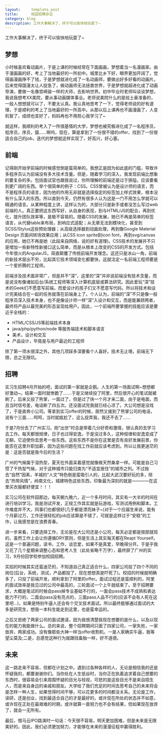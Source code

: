 ```yaml
---
layout:     template_post
title:      校园招聘杂记
category: blog
description: 工作大事解决了，终于可以愉快地玩耍了~
---
```


工作大事解决了，终于可以愉快地玩耍了~

## 梦想

小时候喜欢看动画片，于是上课的时候经常在下面画画，梦想着当一名漫画家。由于漫画画的好，考上了当地最好的一所初中。城里比乡下好，眼界更加开阔了，觉得画漫画挣不了钱，于是梦想就进化成了一名动画师，要做出好多好看的动画片。后来觉得国漫太让人捉急了，做动画师无法拯救世界，于是梦想就超进化成了动画导演，要做一名像宫崎骏一样的大师，去影响世界。初中毕业时老师叫谈谈梦想，我说我想考XX美院，要从事动画媒体事业。老师说美院什么的是给土豪准备的，一般人想想就可以了，不要太认真。我认真地思考了一下，觉得老师说的好有道理，于是顺利的考上了当地最好的一所高中。从那以后上课再也不画漫画了，人变机智了，成绩也变好了，妈妈再也不用担心我学习了~ 

就这样，我顺利的考入了一所很基情的大学，梦想也被究极进化成了一名程序员，程序员，序员，猿......啊呜，现在，算是拿到了一份很不错的offer，找到了一份很适合自己的job，迭代的梦想就这样实现了，好高兴，好心塞。


## 前端

记得刚开始学前端的时候感觉倒是蛮简单的。我想正是因为如此底的门槛，导致许多程序员认为前端没有多大技术含量。但是，随着学习的深入，我发现前端比想象的要复杂的多。包括面试官也跟我说过，你所理解的前端还是过于狭隘，应该要看到更广阔的东西。举个很简单的例子：CSS。CSS曾被认为是设计师的语言，而不是程序员的语言，因为他的作用无非就是选择指定的标签加上样式效果，根本没有什么深入的东西。所以直到今天，仍然有很多人认为这是一门不用怎么学就可以精通的语言。从某种程度上讲，这样认为的，大部分只是新手或者没怎么写过web前端的人。真正要把这东西写好，从自身的表现，到与HTML/JS的配合，再到优化，提升团队效率等，是极不容易的。随着CSS的发展，她已不再是简单的标签语言，从代替table来布局，到响应式适配；从无章无法到模块化，甚至到SCSS/Stylus这些预处理器；从高级选择器到动画处理，再到像Google Material Design 页面间转场效果应用；从CSS icon sprite到icon font，再到svg/canvas的应用，她已不再是她（此段来自网络，说的好有道理)。CSS技术的发展并不只是增加一些新特性新接口这么简单，而是从根本上改变的CSS的开发方式。包括今年很火的AngularJS，简直颠覆了传统前端开发理念。这还只是冰山一角，前端的新技术层出不穷，比起其它技术领域变化都要快，这就注定一名前端工程师要是一个爱折腾的工程师。

前端涉及技术面非常广，但是并不“深”，这里的“深”并非说前端没有技术含量，而是说没有像诸如后台/系统工程师等深入计算机底层或算法研究。因此爱玩“深”技术的Geek们不愿意写前端，而爱设计的孩子们又不愿意写代码，所以将技术和设计完美结合在一起的任务就落在前端身上了。个人认为，前端的“深”不只是像一般程序员深入技术本身，也不是像设计师一样“深”入设计和交互，而是能兼顾两者，最终将产品以最完美的形态呈现给用户。因此，一个前端所要掌握的技能应该是要近乎全栈的：

* HTML/CSS/JS等前端技术本身
* java/php/python/node 等服务端技术和脚本语言
* 美术，设计和交互
* 产品设计，毕竟是与用户最近的工程师

除了第一项水很深之外，其他几项踩多深要看个人喜好。技术无止境，前端无下限，总之无限坑。


## 招聘

实习生招聘4月开始的吧，面试的第一家就是企鹅。人生的第一场面试啊~想想都好激动~。结果一面时就惨跪了…….于是又继续投了阿里，然后很开心的笔试就被刷了。后来又投了熊掌，一面过了，但是过了快一个月才来二面，由于是电面，而且当时信号差，电话断了四五次。还没面试完我就已经心凉了。大公司想是没戏了，于是直奔小公司。等拿到实习offer的时候，居然又接到了熊掌公司的电话，说有个三面......呵呵，当时就尴尬了，这么捉弄我，我还不去了……

于是7月份去了广州实习。刚“出世”时总是带着几分好奇和激情，很认真的去学习去工作。每天都很规律，日子也过得安逸，于是没过多久，这种规律和安逸变成了无聊。它迫使你去思考一些东西。这些东西不是你在这里是否有良好发展前景，你能否在这里升职加薪，因为这些问题在找工作前就应该考虑到。所以让我更迷茫的是：这是否就是我今后的生活？

广州的气候属于湿热型，夏天在外面呆着感觉就像做天然桑拿一样。可能是自己习惯了干热型气候，对于这种城市只能归类为“不适宜居住”的城市之列。不过抛去“自然”因素，羊城的“人文”特色倒是蛮吸引人的，比起大武汉要好玩的多，除去“热带风情”，岭南文化，城建特色这些东西，印象最为深刻的就是————在这里买衣服都好便宜！！！

实习公司在软件园那边，每天朝九晚六，近一个多月时间，其实有一大半的时间在进行培训学习。我是测试开发，正规工作其实就是玩游戏，写测试用例和脚本。工作难度并不大，同事们也都很好(几乎都是漂亮妹子~)对于一个应届生来说，能有个月薪过万，工作还很轻松的job应该算是不错了，可就是这样过于“安稳”的工作，让我感觉是在浪费青春。

进一步来看，只要选择工作，无论是在大公司还是小公司，每天必定都是按部就班的，虽然工作上会让你遵循DRY原则，但是生活上其实每天都在Reapt Yourself。这是一个普遍问题，读书，工作，谈恋爱，如果不是真爱，早晚得分开。于是乎我又花了几个星期来调整心态和思考人生（此处省略千万字），最终辞了广州的实习，9月份回学校参加校园招聘。

实招的时候其实还蛮迷茫的，不知道自己真正适合什么，四家公司投了四个不同的岗位(后台，系统，测试，产品都投了，现在想想真是吓死了)。校招的时候就明确多了，只投了前端开发，顺利拿到了阿里的offer。面试过程还是蛮顺利的，阿里的面试效率是我见过的公司中最高的，三轮面试一个上午就结束了。至于招聘要求，大概是笔试的时候会pass掉专业基础不行的，一面会pass技术不成熟和表达能力不行的，二面会pass没有亮点的，三面pass人品不行的(应该不会有人死在这里吧...)，如果是特别牛逼人还会有个交叉技术面试。所以最终能够通过面试的大多是研究生，想我一本科生能走到这里，也是蛮幸运的。

之后又拒绝了两家公司的面试邀请，因为我很清楚我现在想要的是什么，以及以现在的能力我能做什么。总的来说，整个招聘期间只面了四家公司，一家失败，一家放弃，两家成功。没有像那些大神一样当offer收割机，一是人家确实牛逼，我等望尘莫及;二是，总感觉这种行为就跟找备胎一样，好不道德。


## 未来

这一路走来不容易，但都在计划之中。遇到过各种各样的人，无论是相信我的还是怀疑我的，都要谢谢你们。当你处在人生低谷时，当你正在执着追求着自己想要的东西时，很容易会引来周围怀疑的目光与轻视，可悲的是这些目光不是来自陌生人，而是来自身边的亲戚和朋友。大学给了我们充足的时间去思考自己的未来将会是怎样一种人生，如果觉得时间不够，可以花更多的时间都没关系。无论是工作，读研，还是创业，找到最适合自己的才是最好的，或许现在所处的状态并不如意，或许现在正处在最艰难的时期，或许就算一直努力也不会有结果，但如果现在放弃了，就会一无所有。

最后，借马云IPO路演时一句话：今天很不容易，明天更加困难，但是未来是无限美好的。因此，我们必须更加努力，才能够在未来的漫漫征程中赢得胜利。